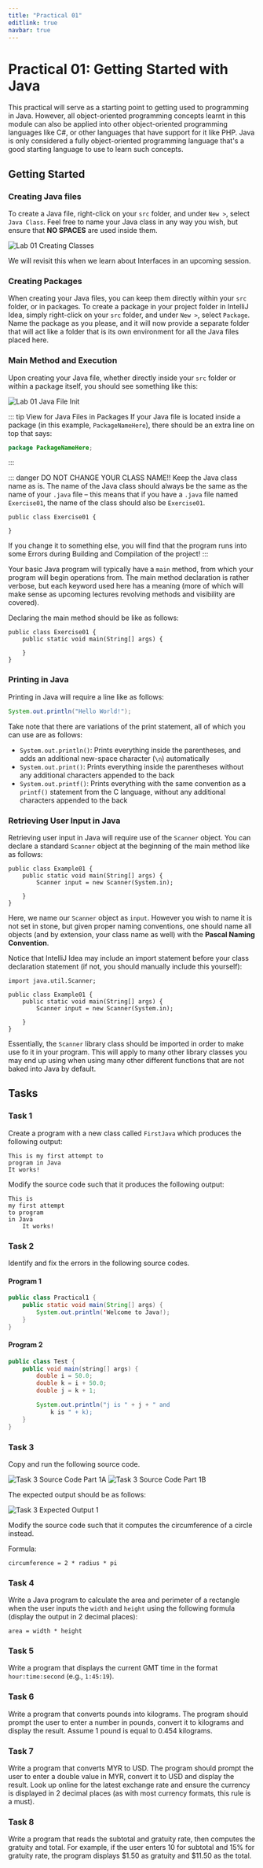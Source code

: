 ```yaml
---
title: "Practical 01"
editlink: true
navbar: true
---
```


# Practical 01: Getting Started with Java

This practical will serve as a starting point to getting used to programming in Java.
However, all object-oriented programming concepts learnt in this module can also be applied into other object-oriented programming languages like C#, or other languages that have support for it like PHP.
Java is only considered a fully object-oriented programming language that's a good starting language to use to learn such concepts.

## Getting Started

### Creating Java files

To create a Java file, right-click on your `src` folder, and under `New >`, select `Java Class`.
Feel free to name your Java class in any way you wish, but ensure that **NO SPACES** are used inside them.

![Lab 01 Creating Classes](./images/lab01-prep01.png)

We will revisit this when we learn about Interfaces in an upcoming session.

### Creating Packages

When creating your Java files, you can keep them directly within your `src` folder, or in packages.
To create a package in your project folder in IntelliJ Idea, simply right-click on your `src` folder, and under `New >`, select `Package`.
Name the package as you please, and it will now provide a separate folder that will act like a folder that is its own environment for all the Java files placed here.

### Main Method and Execution

Upon creating your Java file, whether directly inside your `src` folder or within a package itself, you should see something like this:

![Lab 01 Java File Init](./images/lab01-prep02.png)

::: tip View for Java Files in Packages
If your Java file is located inside a package (in this example, `PackageNameHere`), there should be an extra line on top that says:

```java
package PackageNameHere;
```

:::

::: danger DO NOT CHANGE YOUR CLASS NAME!!
Keep the Java class name as is.
The name of the Java class should always be the same as the name of your `.java` file – this means that if you have a `.java` file named `Exercise01`, the name of the class should also be `Exercise01`.

```java{1}
public class Exercise01 {

}
```

If you change it to something else, you will find that the program runs into some Errors during Building and Compilation of the project!
:::

Your basic Java program will typically have a `main` method, from which your program will begin operations from.
The main method declaration is rather verbose, but each keyword used here has a meaning (more of which will make sense as upcoming lectures revolving methods and visibility are covered).

Declaring the main method should be like as follows:

```java{2}
public class Exercise01 {
	public static void main(String[] args) {

	}
}
```

### Printing in Java

Printing in Java will require a line like as follows:

```java
System.out.println("Hello World!");
```

Take note that there are variations of the print statement, all of which you can use are as follows:

- `System.out.println()`: Prints everything inside the parentheses, and adds an additional new-space character (`\n`) automatically
- `System.out.print()`: Prints everything inside the parentheses without any additional characters appended to the back
- `System.out.printf()`: Prints everything with the same convention as a `printf()` statement from the C language, without any additional characters appended to the back

### Retrieving User Input in Java

Retrieving user input in Java will require use of the `Scanner` object.
You can declare a standard `Scanner` object at the beginning of the main method like as follows:

```java{3}
public class Example01 {
	public static void main(String[] args) {
		Scanner input = new Scanner(System.in);

	}
}
```

Here, we name our `Scanner` object as `input`.
However you wish to name it is not set in stone, but given proper naming conventions, one should name all objects (and by extension, your class name as well) with the **Pascal Naming Convention**.

Notice that IntelliJ Idea may include an import statement before your class declaration statement (if not, you should manually include this yourself):

```java{1}
import java.util.Scanner;

public class Example01 {
	public static void main(String[] args) {
		Scanner input = new Scanner(System.in);

	}
}
```

Essentially, the `Scanner` library class should be imported in order to make use fo it in your program.
This will apply to many other library classes you may end up using when using many other different functions that are not baked into Java by default.

## Tasks

### Task 1

Create a program with a new class called `FirstJava` which produces the following output:

    This is my first attempt to
    program in Java
    It works!

Modify the source code such that it produces the following output:

    This is
    my first attempt
    to program
    in Java
    	It works!

### Task 2

Identify and fix the errors in the following source codes.

#### Program 1

```java
public class Practical1 {
	public static void main(String[] args) {
		System.out.println('Welcome to Java!);
	}
}
```

#### Program 2

```java
public class Test {
	public void main(string[] args) {
		double i = 50.0;
		double k = i + 50.0;
		double j = k + 1;

		System.out.println("j is " + j + " and
			k is " + k);
	}
}
```

### Task 3

Copy and run the following source code.

![Task 3 Source Code Part 1A](./images/lab01-01A.png)
![Task 3 Source Code Part 1B](./images/lab01-01B.png)

The expected output should be as follows:

![Task 3 Expected Output 1](./images/lab01-02.png)

Modify the source code such that it computes the circumference of a circle instead.

Formula:

    circumference = 2 * radius * pi

### Task 4

Write a Java program to calculate the area and perimeter of a rectangle when the user inputs the `width` and `height` using the following formula
(display the output in 2 decimal places):

    area = width * height

### Task 5

Write a program that displays the current GMT time in the format `hour:time:second` (e.g., `1:45:19`).

### Task 6

Write a program that converts pounds into kilograms.
The program should prompt the user to enter a number in pounds, convert it to kilograms and display the result.
Assume 1 pound is equal to 0.454 kilograms.

### Task 7

Write a program that converts MYR to USD.
The program should prompt the user to enter a double value in MYR, convert it to USD and display the result.
Look up online for the latest exchange rate and ensure the currency is displayed in 2 decimal places (as with most currency formats, this rule is a must).

### Task 8

Write a program that reads the subtotal and gratuity rate, then computes the gratuity and total.
For example, if the user enters 10 for subtotal and 15% for gratuity rate, the program displays $1.50 as gratuity and $11.50 as the total.
